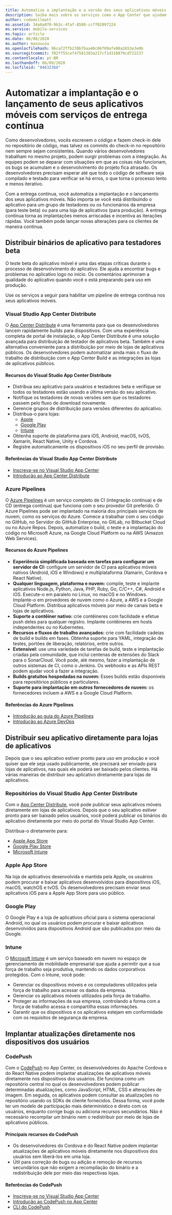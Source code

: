 ```yaml
---
title: Automatize a implantação e a versão dos seus aplicativos móveis com o Visual Studio App Center e os serviços do Azure
description: Saiba mais sobre os serviços como o App Center que ajudam a configurar o pipeline de entrega contínua para seus aplicativos móveis.
author: codemillmatt
ms.assetid: 34a8a070-9b3c-4faf-8588-ccff02097224
ms.service: mobile-services
ms.topic: article
ms.date: 06/08/2020
ms.author: masoucou
ms.openlocfilehash: 96ca72ffb239b7baa48c06f09afe08a2653e3e0b
ms.sourcegitcommit: f02ff55cef47581303a217cf1d310879cd722237
ms.contentlocale: pt-BR
ms.lasthandoff: 06/09/2020
ms.locfileid: "84632368"
---
```

# <a name="automate-the-deployment-and-release-of-your-mobile-applications-with-continuous-delivery-services"></a>Automatizar a implantação e o lançamento de seus aplicativos móveis com serviços de entrega contínua

Como desenvolvedores, vocês escrevem o código e fazem check-in dele no repositório de código, mas talvez os commits do check-in no repositório nem sempre sejam consistentes. Quando vários desenvolvedores trabalham no mesmo projeto, podem surgir problemas com a integração. As equipes podem se deparar com situações em que as coisas não funcionam, os bugs se acumulam e o desenvolvimento do projeto fica atrasado. Os desenvolvedores precisam esperar até que todo o código de software seja compilado e testado para verificar se há erros, o que torna o processo lento e menos iterativo.

Com a entrega contínua, você automatiza a implantação e o lançamento dos seus aplicativos móveis. Não importa se você está distribuindo o aplicativo para um grupo de testadores ou os funcionários da empresa (para teste beta) ou para uma loja de aplicativos (para produção). A entrega contínua torna as implantações menos arriscadas e incentiva as iterações rápidas. Você também pode lançar novas alterações para os clientes de maneira contínua.

## <a name="distribute-application-binaries-to-beta-testers"></a>Distribuir binários de aplicativo para testadores beta

O teste beta do aplicativo móvel é uma das etapas críticas durante o processo de desenvolvimento do aplicativo. Ele ajuda a encontrar bugs e problemas no aplicativo logo no início. Os comentários aprimoram a qualidade do aplicativo quando você o está preparando para uso em produção.

Use os serviços a seguir para habilitar um pipeline de entrega contínua nos seus aplicativos móveis.

### <a name="visual-studio-app-center-distribute"></a>Visual Studio App Center Distribute

O [App Center Distribute](/appcenter/distribution/) é uma ferramenta para que os desenvolvedores lancem rapidamente builds para dispositivos. Com uma experiência completa de portal de instalação, o App Center Distribute é uma solução avançada para distribuição de testador de aplicativos beta. Também é uma alternativa conveniente para a distribuição por meio de lojas de aplicativos públicos. Os desenvolvedores podem automatizar ainda mais o fluxo de trabalho de distribuição com o App Center Build e as integrações às lojas de aplicativos públicos.

#### <a name="visual-studio-app-center-distribute-features"></a>Recursos do Visual Studio App Center Distribute

- Distribua seu aplicativo para usuários e testadores beta e verifique se todos os testadores estão usando a última versão do seu aplicativo.
- Notifique os testadores de novas versões sem que os testadores passem pelo fluxo de download novamente.
- Gerencie grupos de distribuição para versões diferentes do aplicativo.
- Distribua-o para lojas: 
  - [Apple](/appcenter/distribution/stores/apple)
  - [Google Play](/appcenter/distribution/stores/googleplay)
  - [Intune](/appcenter/distribution/stores/intune)
- Obtenha suporte de plataforma para iOS, Android, macOS, tvOS, Xamarin, React Native, Unity e Cordova.
- Registre automaticamente os dispositivos iOS no seu perfil de provisão.

#### <a name="visual-studio-app-center-distribute-references"></a>Referências do Visual Studio App Center Distribute

- [Inscreva-se no Visual Studio App Center](https://appcenter.ms/signup)
- [Introdução ao App Center Distribute](/appcenter/build/)

### <a name="azure-pipelines"></a>Azure Pipelines

O [Azure Pipelines](https://azure.microsoft.com/services/devops/pipelines/) é um serviço completo de CI (integração contínua) e de CD (entrega contínua) que funciona com o seu provedor Git preferido. O Azure Pipelines pode ser implantado na maioria dos principais serviços de nuvem, como os serviços do Azure. Comece a trabalhar com o seu código no GitHub, no Servidor do GitHub Enterprise, no GitLab, no Bitbucket Cloud ou no Azure Repos. Depois, automatize o build, o teste e a implantação do código no Microsoft Azure, na Google Cloud Platform ou na AWS (Amazon Web Services).

#### <a name="azure-pipelines-features"></a>Recursos do Azure Pipelines

- **Experiência simplificada baseada em tarefas para configurar um servidor de CI:** configure um servidor de CI para aplicativos móveis nativos (Android, iOS e Windows) e multiplataforma (Xamarin, Cordova e React Native).
- **Qualquer linguagem, plataforma e nuvem:** compile, teste e implante aplicativos Node.js, Python, Java, PHP, Ruby, Go, C/C++, C#, Android e iOS. Execute-o em paralelo no Linux, no macOS e no Windows. Implante-o em provedores de nuvem como o Azure, a AWS e a Google Cloud Platform. Distribua aplicativos móveis por meio de canais beta e lojas de aplicativos.
- **Suporte a contêiner nativo:** crie contêineres com facilidade e efetue push deles para qualquer registro. Implante contêineres em hosts independentes ou no Kubernetes.
- **Recursos e fluxos de trabalho avançados:** crie com facilidade cadeias de build e builds em fases. Obtenha suporte para YAML, integração de testes, portões de liberação, relatórios, entre outros.
- **Extensível:** use uma variedade de tarefas de build, teste e implantação criadas pela comunidade, que inclui centenas de extensões do Slack para o SonarCloud. Você pode, até mesmo, fazer a implantação de outros sistemas de CI, como o Jenkins. Os webhooks e as APIs REST podem ajudar você a fazer a integração.
- **Builds gratuitos hospedadas na nuvem:** Esses builds estão disponíveis para repositórios públicos e particulares.
- **Suporte para implantação em outros fornecedores de nuvem:** os fornecedores incluem a AWS e a Google Cloud Platform.

#### <a name="azure-pipelines-references"></a>Referências do Azure Pipelines

- [Introdução ao guia do Azure Pipelines](/azure/devops/pipelines/get-started/pipelines-get-started?view=azure-devops)
- [Introdução ao Azure DevOps](https://app.vsaex.visualstudio.com/signup/)
  
## <a name="distribute-your-application-directly-to-app-stores"></a>Distribuir seu aplicativo diretamente para lojas de aplicativos

Depois que o seu aplicativo estiver pronto para uso em produção e você quiser que ele seja usado publicamente, ele precisará ser enviado para lojas de aplicativos, nas quais ele poderá ser baixado pelos clientes. Há várias maneiras de distribuir seu aplicativo diretamente para lojas de aplicativos. 

### <a name="visual-studio-app-center-distribute-stores"></a>Repositórios do Visual Studio App Center Distribute

Com o [App Center Distribute](/appcenter/distribution/stores/), você pode publicar seus aplicativos móveis diretamente em lojas de aplicativos. Depois que o seu aplicativo estiver pronto para ser baixado pelos usuários, você poderá publicar os binários do aplicativo diretamente por meio do portal do Visual Studio App Center. 

Distribua-o diretamente para:

- [Apple App Store](/appcenter/distribution/stores/apple)
- [Google Play Store](/appcenter/distribution/stores/googleplay)
- [Microsoft Intune](/appcenter/distribution/stores/intune)

### <a name="apple-app-store"></a>Apple App Store

Na loja de aplicativos desenvolvida e mantida pela Apple, os usuários podem procurar e baixar aplicativos desenvolvidos para dispositivos iOS, macOS, watchOS e tvOS. Os desenvolvedores precisam enviar seus aplicativos iOS para a Apple App Store para uso público.

### <a name="google-play"></a>Google Play

O Google Play é a loja de aplicativos oficial para o sistema operacional Android, no qual os usuários podem procurar e baixar aplicativos desenvolvidos para dispositivos Android que são publicados por meio da Google.

### <a name="intune"></a>Intune

O [Microsoft Intune](/intune/app-management) é um serviço baseado em nuvem no espaço de gerenciamento de mobilidade empresarial que ajuda a permitir que a sua força de trabalho seja produtiva, mantendo os dados corporativos protegidos. Com o Intune, você pode:

- Gerenciar os dispositivos móveis e os computadores utilizados pela força de trabalho para acessar os dados da empresa.
- Gerenciar os aplicativos móveis utilizados pela força de trabalho.
- Proteger as informações da sua empresa, controlando a forma com a força de trabalho acessa e compartilha essas informações.
- Garantir que os dispositivos e os aplicativos estejam em conformidade com os requisitos de segurança da empresa.

## <a name="deploy-updates-directly-to-users-devices"></a>Implantar atualizações diretamente nos dispositivos dos usuários

### <a name="codepush"></a>CodePush

Com o [CodePush](/appcenter/distribution/codepush/) no App Center, os desenvolvedores do Apache Cordova e do React Native podem implantar atualizações de aplicativos móveis diretamente nos dispositivos dos usuários. Ele funciona como um repositório central no qual os desenvolvedores podem publicar determinadas atualizações, como JavaScript, HTML, CSS e alterações de imagem. Em seguida, os aplicativos podem consultar as atualizações no repositório usando os SDKs de cliente fornecidos. Dessa forma, você pode ter um modelo de participação mais determinístico e direto com os usuários, enquanto corrige bugs ou adiciona recursos secundários. Não é necessário recompilar um binário nem o redistribuir por meio de lojas de aplicativos públicos.

#### <a name="codepush-key-features"></a>Principais recursos do CodePush

- Os desenvolvedores do Cordova e do React Native podem implantar atualizações de aplicativos móveis diretamente nos dispositivos dos usuários sem liberá-los em uma loja.
- Útil para correção de bugs ou adição e remoção de recursos secundários que não exigem a recompilação do binário e a redistribuição dele por meio das respectivas lojas.

#### <a name="codepush-references"></a>Referências do CodePush

- [Inscreva-se no Visual Studio App Center](https://appcenter.ms/signup)
- [Introdução ao CodePush no App Center](/appcenter/distribution/codepush/)
- [CLI do CodePush](/appcenter/distribution/codepush/cli)
